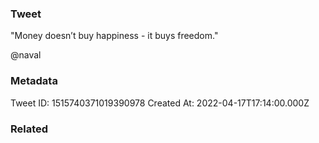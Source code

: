 ### Tweet
"Money doesn’t buy happiness - it buys freedom."

@naval

### Metadata
Tweet ID: 1515740371019390978
Created At: 2022-04-17T17:14:00.000Z

### Related

